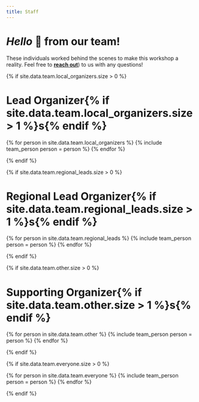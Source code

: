 ```yaml
---
title: Staff
---
```

# *Hello* 👋 from our team!

These individuals worked behind the scenes to make this workshop a reality. Feel free to [**reach out**](mailto:easi-staff@googlegroups.com)) to us with any questions!

{% if site.data.team.local_organizers.size > 0 %}
# Lead Organizer{% if site.data.team.local_organizers.size > 1 %}s{% endif %}

{% for person in site.data.team.local_organizers %}
{% include team_person person = person %}
{% endfor %}

{% endif %}

{% if site.data.team.regional_leads.size > 0 %}
# Regional Lead Organizer{% if site.data.team.regional_leads.size > 1 %}s{% endif %}

{% for person in site.data.team.regional_leads %}
{% include team_person person = person %}
{% endfor %}

{% endif %}

{% if site.data.team.other.size > 0 %}
# Supporting Organizer{% if site.data.team.other.size > 1 %}s{% endif %}

{% for person in site.data.team.other %}
{% include team_person person = person %}
{% endfor %}

{% endif %}

{% if site.data.team.everyone.size > 0 %}

{% for person in site.data.team.everyone %}
{% include team_person person = person %}
{% endfor %}

{% endif %}